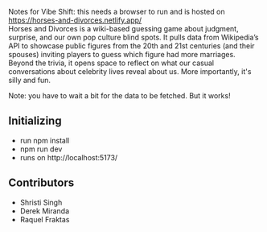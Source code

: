 Notes for Vibe Shift: this needs a browser to run and is hosted on https://horses-and-divorces.netlify.app/
<br>
Horses and Divorces is a wiki-based guessing game about judgment, surprise, and our own pop culture blind spots. It pulls data from Wikipedia’s API to showcase public figures from the 20th and 21st centuries (and their spouses) inviting players to guess which figure had more marriages. Beyond the trivia, it opens space to reflect on what our casual conversations about celebrity lives reveal about us. More importantly, it's silly and fun. 

Note: you have to wait a bit for the data to be fetched. But it works! 

## Initializing
- run npm install
- npm run dev
- runs on http://localhost:5173/

## Contributors
- Shristi Singh
- Derek Miranda
- Raquel Fraktas
